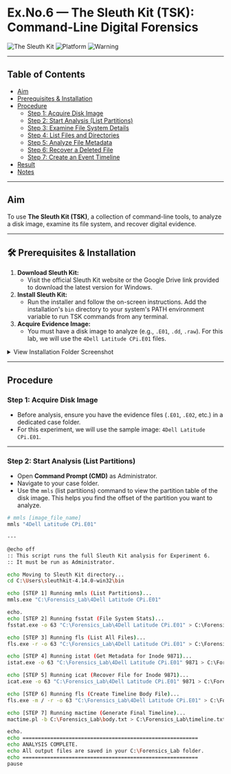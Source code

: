# Ex.No.6 — The Sleuth Kit (TSK): Command-Line Digital Forensics

![The Sleuth Kit](https://img.shields.io/badge/The_Sleuth_Kit-4.12.1-blue)
![Platform](https://img.shields.io/badge/Platform-Windows%2FLinux%2FmacOS-lightgrey)
![Warning](https://img.shields.io/badge/⚠️-Command_Line-red)

---

## Table of Contents
- [Aim](#aim)
- [Prerequisites & Installation](#prerequisites--installation)
- [Procedure](#procedure)
  - [Step 1: Acquire Disk Image](#step-1-acquire-disk-image)
  - [Step 2: Start Analysis (List Partitions)](#step-2-start-analysis-list-partitions)
  - [Step 3: Examine File System Details](#step-3-examine-file-system-details)
  - [Step 4: List Files and Directories](#step-4-list-files-and-directories)
  - [Step 5: Analyze File Metadata](#step-5-analyze-file-metadata)
  - [Step 6: Recover a Deleted File](#step-6-recover-a-deleted-file)
  - [Step 7: Create an Event Timeline](#step-7-create-an-event-timeline)
- [Result](#result)
- [Notes](#notes)

---

## Aim
To use **The Sleuth Kit (TSK)**, a collection of command-line tools, to analyze a disk image, examine its file system, and recover digital evidence.

---

## 🛠️ Prerequisites & Installation

1.  **Download Sleuth Kit:**
    * Visit the official Sleuth Kit website or the Google Drive link provided to download the latest version for Windows.
2.  **Install Sleuth Kit:**
    * Run the installer and follow the on-screen instructions. Add the installation's `bin` directory to your system's PATH environment variable to run TSK commands from any terminal.
3.  **Acquire Evidence Image:**
    * You must have a disk image to analyze (e.g., `.E01`, `.dd`, `.raw`). For this lab, we will use the `4Dell Latitude CPi.E01` files.

<details>
<summary>View Installation Folder Screenshot</summary>
<img width="800" alt="Sleuth Kit bin folder with executables" src="https://github.com/user-attachments/assets/placeholder-image-url" />
</details>

---

## Procedure

### Step 1: Acquire Disk Image
- Before analysis, ensure you have the evidence files (`.E01`, `.E02`, etc.) in a dedicated case folder.
- For this experiment, we will use the sample image: `4Dell Latitude CPi.E01`.

---

### Step 2: Start Analysis (List Partitions)
- Open **Command Prompt (CMD)** as Administrator.
- Navigate to your case folder.
- Use the `mmls` (list partitions) command to view the partition table of the disk image. This helps you find the offset of the partition you want to analyze.

```bash
# mmls [image_file_name]
mmls "4Dell Latitude CPi.E01"

---

@echo off
:: This script runs the full Sleuth Kit analysis for Experiment 6.
:: It must be run as Administrator.

echo Moving to Sleuth Kit directory...
cd C:\Users\sleuthkit-4.14.0-win32\bin

echo [STEP 1] Running mmls (List Partitions)...
mmls.exe "C:\Forensics_Lab\4Dell Latitude CPi.E01"

echo.
echo [STEP 2] Running fsstat (File System Stats)...
fsstat.exe -o 63 "C:\Forensics_Lab\4Dell Latitude CPi.E01" > C:\Forensics_Lab\filesystem_info.txt

echo [STEP 3] Running fls (List All Files)...
fls.exe -r -o 63 "C:\Forensics_Lab\4Dell Latitude CPi.E01" > C:\Forensics_Lab\file_list.txt

echo [STEP 4] Running istat (Get Metadata for Inode 9871)...
istat.exe -o 63 "C:\Forensics_Lab\4Dell Latitude CPi.E01" 9871 > C:\Forensics_Lab\metadata_Mr_Evil.txt

echo [STEP 5] Running icat (Recover File for Inode 9871)...
icat.exe -o 63 "C:\Forensics_Lab\4Dell Latitude CPi.E01" 9871 > C:\Forensics_Lab\RECOVERED_Mr_Evil.bmp

echo [STEP 6] Running fls (Create Timeline Body File)...
fls.exe -m / -r -o 63 "C:\Forensics_Lab\4Dell Latitude CPi.E01" > C:\Forensics_Lab\body.txt

echo [STEP 7] Running mactime (Generate Final Timeline)...
mactime.pl -b C:\Forensics_Lab\body.txt > C:\Forensics_Lab\timeline.txt

echo.
echo =========================================================
echo ANALYSIS COMPLETE.
echo All output files are saved in your C:\Forensics_Lab folder.
echo =========================================================
pause
